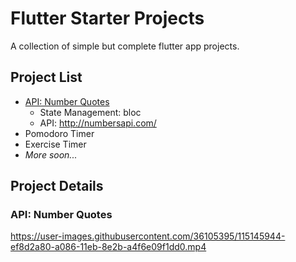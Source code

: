 # Flutter Starter Projects

A collection of simple but complete flutter app projects.

## Project List

* [API: Number Quotes](api-number-quotes)
  -  State Management: bloc
  -  API: http://numbersapi.com/
* Pomodoro Timer
* Exercise Timer
* *More soon...*

## Project Details

### API: Number Quotes

https://user-images.githubusercontent.com/36105395/115145944-ef8d2a80-a086-11eb-8e2b-a4f6e09f1dd0.mp4


